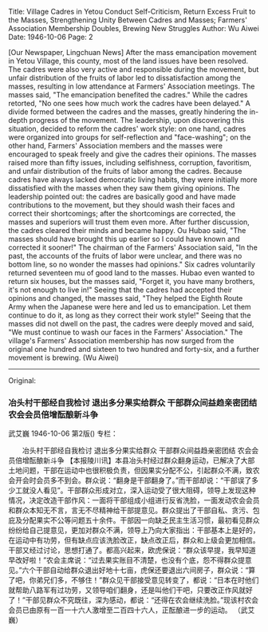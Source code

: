 Title: Village Cadres in Yetou Conduct Self-Criticism, Return Excess Fruit to the Masses, Strengthening Unity Between Cadres and Masses; Farmers' Association Membership Doubles, Brewing New Struggles
Author: Wu Aiwei
Date: 1946-10-06
Page: 2

[Our Newspaper, Lingchuan News] After the mass emancipation movement in Yetou Village, this county, most of the land issues have been resolved. The cadres were also very active and responsible during the movement, but unfair distribution of the fruits of labor led to dissatisfaction among the masses, resulting in low attendance at Farmers' Association meetings. The masses said, "The emancipation benefited the cadres." While the cadres retorted, "No one sees how much work the cadres have been delayed." A divide formed between the cadres and the masses, greatly hindering the in-depth progress of the movement. The leadership, upon discovering this situation, decided to reform the cadres' work style: on one hand, cadres were organized into groups for self-reflection and "face-washing"; on the other hand, Farmers' Association members and the masses were encouraged to speak freely and give the cadres their opinions. The masses raised more than fifty issues, including selfishness, corruption, favoritism, and unfair distribution of the fruits of labor among the cadres. Because cadres have always lacked democratic living habits, they were initially more dissatisfied with the masses when they saw them giving opinions. The leadership pointed out: the cadres are basically good and have made contributions to the movement, but they should wash their faces and correct their shortcomings; after the shortcomings are corrected, the masses and superiors will trust them even more. After further discussion, the cadres cleared their minds and became happy. Ou Hubao said, "The masses should have brought this up earlier so I could have known and corrected it sooner!" The chairman of the Farmers' Association said, "In the past, the accounts of the fruits of labor were unclear, and there was no bottom line, so no wonder the masses had opinions." Six cadres voluntarily returned seventeen mu of good land to the masses. Hubao even wanted to return six houses, but the masses said, "Forget it, you have many brothers, it's not enough to live in!" Seeing that the cadres had accepted their opinions and changed, the masses said, "They helped the Eighth Route Army when the Japanese were here and led us to emancipation. Let them continue to do it, as long as they correct their work style!" Seeing that the masses did not dwell on the past, the cadres were deeply moved and said, "We must continue to wash our faces in the Farmers' Association." The village's Farmers' Association membership has now surged from the original one hundred and sixteen to two hundred and forty-six, and a further movement is brewing.
(Wu Aiwei)



<hr /> 

Original: 


### 冶头村干部经自我检讨  退出多分果实给群众  干部群众间益趋亲密团结  农会会员倍增酝酿新斗争
武艾巍
1946-10-06
第2版()
专栏：

　　冶头村干部经自我检讨
    退出多分果实给群众
    干部群众间益趋亲密团结
    农会会员倍增酝酿新斗争
    【本报陵川讯】本县冶头村经过群众翻身运动，已解决了大部土地问题，干部在运动中也很积极负责，但因果实分配不公，引起群众不满，致农会开会时会员多不到会。群众说：“翻身是干部翻身了。”而干部却说：“干部误了多少工就没人看见”。干部群众形成对立，深入运动受了很大阻碍，领导上发现这种情况，决定改造干部作风：一面将干部组成小组进行反省洗脸，一面发动农会会员和群众本知无不言，言无不尽精神给干部提意见。群众提出了干部自私、贪污、包庇及分配果实不公等问题五十余件。干部因一向缺乏民主生活习惯，最初看见群众纷纷给自己提意见，更加对群众不满，领导上乃向大家指出：干部基本上是好的，在运动中有功劳，但有缺点应该洗脸改正，缺点改正后，群众和上级会更加相信。干部又经过讨论，思想打通了。都高兴起来，欧虎保说：“群众该早提，我早知道早改好啦！”农会主席说：“过去果实账目不清楚，也没有个底，怨不得群众提意见。”六个干部自动给群众退出好地十七亩，虎保还要退出六间房子，群众说：“算了吧，你弟兄们多，不够住！”群众见干部接受意见转变了，都说：“日本在时他们就帮助八路军有过功劳，又领导咱们翻身，还是叫他们干吧，只要改正作风就好了！”干部见群众不究既往，深为感动，都说：“还得在农会继续洗脸。”现该村农会会员已由原有一百一十六人激增至二百四十六人，正酝酿进一步的运动。                      （武艾巍）
